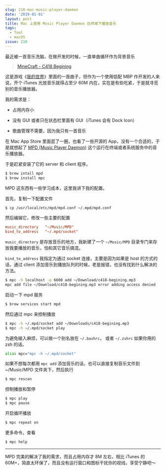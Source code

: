 ```yaml
---
slug: 210-mac-music-player-daemon
date: '2019-01-01'
layout: post
title: Mac 上使用 Music Player Daemon 在终端下播放音乐
tags:
  - Tool
  - macOS
issue: 210
---
```


最近被一首音乐洗脑，在做开发的时候，一直单曲循环作为背景音乐

> [MineCraft - C418 Begining](https://c418.bandcamp.com/track/beginning)

这是游戏《[我的世界](https://zh.wikipedia.org/zh-hans/%E6%88%91%E7%9A%84%E4%B8%96%E7%95%8C)》里面的一首曲子，但作为一个使用低配 MBP 作开发的人来说，开个 iTunes 光放音乐就得占至少 60M 内在，实在是有些吃紧，于是就寻觅别的音乐播放器。

我的需求是：

* 占用内存小
    
* 没有 GUI 或者只在状态栏里面有 GUI（iTunes 会有 Dock Icon）
    
* 歌曲管理不需要，因为我只有一首音乐
    

在 Mac App Store 里面逛了一圈，也看了一些开源的 App，没有一个合适的，于是就想起了 [MPD (Music Player Daemon)](https://www.musicpd.org/) 这个运行在终端或者系统服务中的音乐播放器。

于是赶紧安装了它的 server 和 client 程序。

```bash
$ brew intall mpd
$ brew install mpc
```

MPD 这东西有一些学习成本，这里我讲下我的配置。

首先，复制一下配置文件

```bash
$ cp /usr/local/etc/mpd/mpd.conf ~/.mpd/mpd.conf
```

然后编辑它，修改一些主要的配置

```ini
music_directory   "~/Music/MPD"
bind_to_address   "~/.mpd/socket"
```

`music_directory` 是存放音乐的地方，我新建了一个 `~/Music/MPD` 目录专门来存放我要播放的音乐，怕和其它音乐搞混。

`bind_to_address` 我指定为通过 socket 连接，主要是因为如果是 host 的方式的话，通过 client 添加音乐到播放队列的时候，老是报错，也没有找到什么解决的方法。

```bash
$ mpc -h localhost -p 6600 add ~/Download/c418-begining.mp3
mpc add file ~/Download/c418-begining.mp3 error adding access denied
```

启动一下 mpd 服务

```bash
$ brew services start mpd
```

然后通过 mpc 来控制播放

```bash
$ mpc -h ~/.mpd/socket add ~/Downloads/c418-begining.mp3
$ mpc -h ~/.mpd/socket play
```

为避免输入麻烦，可以做一个别名放在 `~/.bashrc`， 或者 `~/.zshrc` 如果你用的 zsh 的话。

```bash
alias mpc="mpc -h ~/.mpd/socket"
```

如果不想每次都用 `mpc add` 添加音乐的话，也可以直接复制音乐文件到 ~/Music/MPD 文件夹下，然后执行

```bash
$ mpc rescan
```

控制播放和暂停

```bash
$ mpc play 
$ mpc pause
```

开启循环播放

```bash
$ mpc repeat on
```

更多命令，查看

```bash
$ mpc help
```

---

MPD 完美的解决了我的需求，而且占用内存才 8M 左右，相比 iTunes 的 60M+，简直太环保了，而且没有运行窗口和图标干扰你的视线，享受宁静吧～
